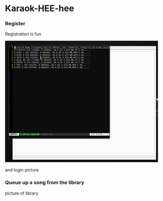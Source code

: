 # Karaok-HEE-hee

### Register

Registration is fun

<img src="https://raw.githubusercontent.com/neotericpiguy/i/master/QDmrconfig/ChirpImport.gif" width="650">

and login  picture

### Queue up a song from the library

picture of library
